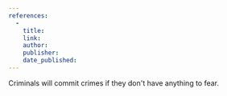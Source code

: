 ```yaml
---
references:
  -
    title: 
    link: 
    author: 
    publisher: 
    date_published: 
---
```


Criminals will commit crimes if they don't have anything to fear.
